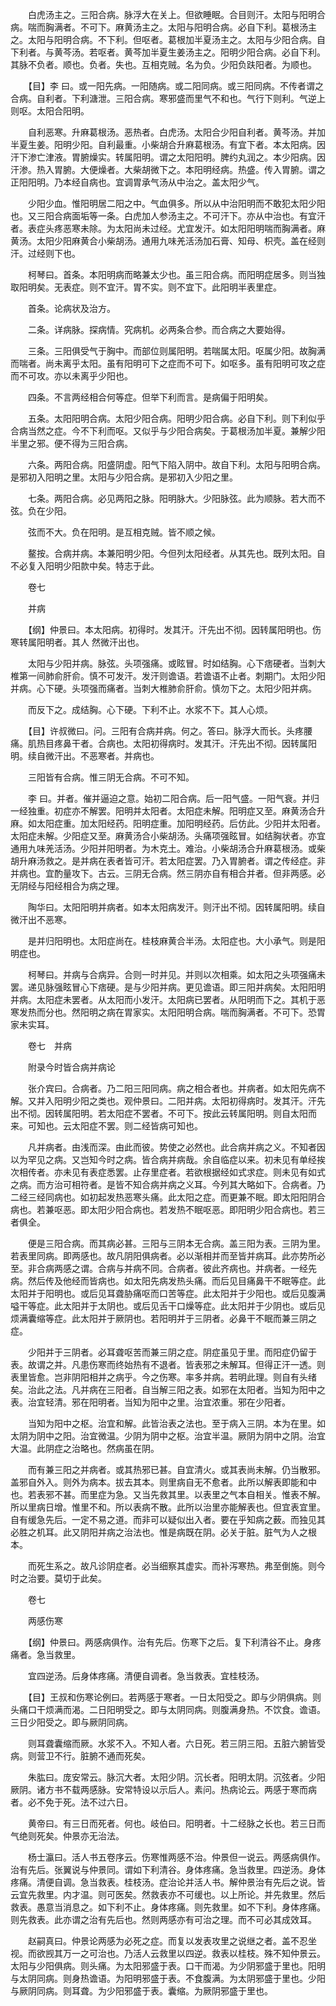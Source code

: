 <!-- { "loadSidebar": true } -->
　　白虎汤主之。三阳合病。脉浮大在关上。但欲睡眠。合目则汗。太阳与阳明合病。喘而胸满者。不可下。麻黄汤主之。太阳与阳明合病。必自下利。葛根汤主之。太阳与阳明合病。不下利。但呕者。葛根加半夏汤主之。太阳与少阳合病。自下利者。与黄芩汤。若呕者。黄芩加半夏生姜汤主之。阳明少阳合病。必自下利。其脉不负者。顺也。负者。失也。互相克贼。名为负。少阳负趺阳者。为顺也。

　　【目】李 曰。或一阳先病。一阳随病。或二阳同病。或三阳同病。不传者谓之合病。自利者。下利溏泄。三阳合病。寒邪盛而里气不和也。气行下则利。气逆上则呕。太阳合阳明。

　　自利恶寒。升麻葛根汤。恶热者。白虎汤。太阳合少阳自利者。黄芩汤。并加半夏生姜。阳明少阳。自利最重。小柴胡合升麻葛根汤。有宜下者。本太阳病。因汗下渗亡津液。胃腑燥实。转属阳明。谓之太阳阳明。脾约丸润之。本少阳病。因汗渗。热入胃腑。大便燥者。大柴胡微下之。本阳明经病。热盛。传入胃腑。谓之正阳阳明。乃本经自病也。宜调胃承气汤从中治之。盖太阳少气。

　　少阳少血。惟阳明居二阳之中。气血俱多。所以从中治阳明而不敢犯太阳少阳也。又三阳合病面垢等一条。白虎加人参汤主之。不可汗下。亦从中治也。有宜汗者。表症头疼恶寒未除。为太阳尚未过经。尤宜发汗。如太阳阳明喘而胸满者。麻黄汤。太阳少阳麻黄合小柴胡汤。通用九味羌活汤加石膏、知母、枳壳。盖在经则汗。过经则下也。

　　柯琴曰。首条。本阳明病而略兼太少也。虽三阳合病。而阳明症居多。则当独取阳明矣。无表症。则不宜汗。胃不实。则不宜下。此阳明半表里症。

　　首条。论病状及治方。

　　二条。详病脉。探病情。究病机。必两条合参。而合病之大要始得。

　　三条。三阳俱受气于胸中。而部位则属阳明。若喘属太阳。呕属少阳。故胸满而喘者。尚未离乎太阳。虽有阳明可下之症而不可下。如呕多。虽有阳明可攻之症而不可攻。亦以未离乎少阳也。

　　四条。不言两经相合何等症。但举下利而言。是病偏于阳明矣。

　　五条。太阳阳明合病。太阳少阳合病。阳明少阳合病。必自下利。则下利似乎合病当然之症。今不下利而呕。又似乎与少阳合病矣。于葛根汤加半夏。兼解少阳半里之邪。便不得为三阳合病。

　　六条。两阳合病。阳盛阴虚。阳气下陷入阴中。故自下利。太阳与阳明合病。是邪初入阳明之里。太阳与少阳合病。是邪初入少阳之里。

　　七条。两阳合病。必见两阳之脉。阳明脉大。少阳脉弦。此为顺脉。若大而不弦。负在少阳。

　　弦而不大。负在阳明。是互相克贼。皆不顺之候。

　　鳌按。合病并病。本兼阳明少阳。今但列太阳经者。从其先也。既列太阳。自不必复入阳明少阳款中矣。特志于此。

　　卷七

　　并病

　　【纲】仲景曰。本太阳病。初得时。发其汗。汗先出不彻。因转属阳明也。伤寒转属阳明者。其人 然微汗出也。

　　太阳与少阳并病。脉弦。头项强痛。或眩冒。时如结胸。心下痞硬者。当刺大椎第一间肺俞肝俞。慎不可发汗。发汗则谵语。若谵语不止者。刺期门。太阳少阳并病。心下硬。头项强而痛者。当刺大椎肺俞肝俞。慎勿下之。太阳少阳并病。

　　而反下之。成结胸。心下硬。下利不止。水浆不下。其人心烦。

　　【目】许叔微曰。问。三阳有合病并病。何之。答曰。脉浮大而长。头疼腰痛。肌热目疼鼻干者。合病也。太阳初得病时。发其汗。汗先出不彻。因转属阳明。续自微汗出。不恶寒者。并病也。

　　三阳皆有合病。惟三阴无合病。不可不知。

　　李 曰。并者。催并逼迫之意。始初二阳合病。后一阳气盛。一阳气衰。并归一经独重。初症亦不解罢。阳明并太阳者。太阳症未解。阳明症又至。麻黄汤合升麻。如太阳症重。加太阳经药。阳明症重。加阳明经药。后仿此。少阳并太阳者。太阳症未解。少阳症又至。麻黄汤合小柴胡汤。头痛项强眩冒。如结胸状者。亦宜通用九味羌活汤。少阳并阳明者。为木克土。难治。小柴胡汤合升麻葛根汤。或柴胡升麻汤救之。是并病在表者皆可汗。若太阳症罢。乃入胃腑者。谓之传经症。非并病也。宜酌量攻下。古云。三阴无合病。然三阴亦自有相合并者。但非两感。必无阴经与阳经相合为病之理。

　　陶华曰。太阳阳明并病者。如本太阳病发汗。则汗出不彻。因转属阳明。续自微汗出不恶寒。

　　是并归阳明也。太阳症尚在。桂枝麻黄合半汤。太阳症也。大小承气。则是阳明症也。

　　柯琴曰。并病与合病异。合则一时并见。并则以次相乘。如太阳之头项强痛未罢。递见脉强眩冒心下痞硬。是与少阳并病。更见谵语。即三阳并病矣。太阳阳明并病。太阳症未罢者。从太阳而小发汗。太阳病已罢者。从阳明而下之。其机于恶寒发热而分也。然阳明之病在胃家实。太阳阳明合病。喘而胸满者。不可下。恐胃家未实耳。

　　卷七　并病

　　附录今时皆合病并病论

　　张介宾曰。合病者。乃二阳三阳同病。病之相合者也。并病者。如太阳先病不解。又并入阳明少阳之类也。观仲景曰。二阳并病。太阳初得病时。发其汗。汗先出不彻。因转属阳明。若太阳症不罢者。不可下。按此云转属阳明。则自太阳而来。可知也。云太阳症不罢。则二经皆病可知也。

　　凡并病者。由浅而深。由此而彼。势使之必然也。此合病并病之义。不知者因以为罕见之病。又岂知今时之病。皆合病并病哉。余自临症以来。初未见有单经挨次相传者。亦未见有表症悉罢。止存里症者。若欲根据经如式求症。则未见有如式之病。而方治可相符者。是皆不知合病并病之义耳。今列其大略如下。合病者。乃二经三经同病也。如初起发热恶寒头痛。此太阳之症。而更兼不眠。即太阳阳阴合病也。若兼呕恶。即太阳少阳合病也。若发热不眠呕恶。即阳明少阳合病也。若三者俱全。

　　便是三阳合病。而其病必甚。三阳与三阴本无合病。盖三阳为表。三阴为里。若表里同病。即两感也。故凡阴阳俱病者。必以渐相并而至皆并病耳。此亦势所必至。非合病两感之谓。合病与并病不同。合病者。彼此齐病也。并病者。一经先病。然后传及他经而皆病也。如太阳先病发热头痛。而后见目痛鼻干不眠等症。此太阳并于阳明也。或后见耳聋胁痛呕而口苦等症。此太阳并于少阳也。或后见腹满嗌干等症。此太阳并于太阴也。或后见舌干口燥等症。此太阳并于少阴也。或后见烦满囊缩等症。此太阳并于厥阴也。若阳明并于三阴者。必鼻干不眠而兼三阴之症。

　　少阳并于三阴者。必耳聋呕苦而兼三阴之症。阴症虽见于里。而阳症仍留于表。故谓之并。凡患伤寒而终始热有不退者。皆表邪之未解耳。但得正汗一透。则表里皆愈。岂非阴阳相并之病乎。今之伤寒。率多并病。若明此理。则自有头绪矣。治此之法。凡并病在三阳者。自当解三阳之表。如邪在太阳者。当知为阳中之表。治宜轻清。邪在阳明者。当知为阳中之里。治宜浓重。邪在少阳者。

　　当知为阳中之枢。治宜和解。此皆治表之法也。至于病入三阴。本为在里。如太阴为阴中之阳。治宜微温。少阴为阴中之枢。治宜半温。厥阴为阴中之阴。治宜大温。此阴症之治略也。然病虽在阴。

　　而有兼三阳之并病者。或其热邪已甚。自宜清火。或其表尚未解。仍当散邪。盖邪自外入。则外为病本。拔去其本。则里病自无不愈者。此所以解表即能和中也。若表邪不甚。而里症为急。又当先救其里。以表里之气本自相关。惟表不解。所以里病日增。惟里不和。所以表病不散。此所以治里亦能解表也。但宜表宜里。自有缓急先后。一定不易之道。而非可以疑似出入者。要在乎知病之薮。而独见其必胜之机耳。此又阴阳并病之治法也。惟是病既在阴。必关于脏。脏气为人之根本。

　　而死生系之。故凡诊阴症者。必当细察其虚实。而补泻寒热。弗至倒施。则今时之治要。莫切于此矣。

　　卷七

　　两感伤寒

　　【纲】仲景曰。两感病俱作。治有先后。伤寒下之后。复下利清谷不止。身疼痛者。急当救里。

　　宜四逆汤。后身体疼痛。清便自调者。急当救表。宜桂枝汤。

　　【目】王叔和伤寒论例曰。若两感于寒者。一日太阳受之。即与少阴俱病。则头痛口干烦满而渴。二日阳明受之。即与太阴同病。则腹满身热。不饮食。谵语。三日少阳受之。即与厥阴同病。

　　则耳聋囊缩而厥。水浆不入。不知人者。六日死。若三阴三阳。五脏六腑皆受病。则营卫不行。脏腑不通而死矣。

　　朱肱曰。庞安常云。脉沉大者。太阳少阴。沉长者。阳明太阴。沉弦者。少阳厥阴。诸方书不载两感脉。安常特设以示后人。素问。热病论云。两感于寒而病者。必不免于死。法不过六日。

　　黄帝曰。有三日而死者。何也。岐伯曰。阳明者。十二经脉之长也。若三日而气绝则死矣。仲景亦无治法。

　　杨士瀛曰。活人书五卷序云。伤寒惟两感不治。仲景但一说云。两感病俱作。治有先后。张翼说与仲景同。谓如下利清谷。身体疼痛。急当救里。四逆汤。身体疼痛。清便自调。急当救表。桂枝汤。症治论并活人书。解仲景治有先后之说。皆云宜先救里。内才温。则可医矣。然救表亦不可缓也。以上所论。并先救里。然后救表。愚意当消息之。如下利不止。身体疼痛。则先救里。如不下利。身体疼痛。则先救表。此亦谓之治有先后也。然则两感亦有可治之理。而不可必其成效耳。

　　赵嗣真曰。仲景论两感为必死之症。而复以发表攻里之说继之者。盖不忍坐视。而欲觊其万一之可治也。乃活人云救里以四逆。救表以桂枝。殊不知仲景云。太阳与少阳俱病。则头痛。为太阳邪盛于表。口干而渴。为少阴邪盛于里也。阳明与太阴同病。则身热谵语。为阳明邪盛于表。不食腹满。为太阴邪盛于里也。少阳与厥阴同病。则耳聋。为少阳邪盛于表。囊缩。为厥阴邪盛于里也。

